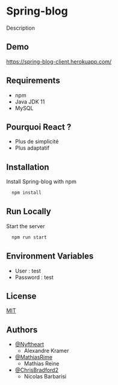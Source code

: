 
# Spring-blog

Description

## Demo

https://spring-blog-client.herokuapp.com/

## Requirements

- npm
- Java JDK 11
- MySQL


## Pourquoi React ?

- Plus de simplicité
- Plus adaptatif
## Installation

Install Spring-blog with npm

```bash
  npm install
```
## Run Locally

Start the server

```bash
  npm run start
```


## Environment Variables

- User : test
- Password : test
## License

[MIT](https://choosealicense.com/licenses/mit/)


## Authors

- [@Nyftheart](https://github.com/Nyftheart)
    - Alexandre Kramer
- [@MathiasRime](https://github.com/MathiasRime)
    - Mathias Reine
- [@ChrisBradford2](https://github.com/ChrisBradford2)
    - Nicolas Barbarisi

